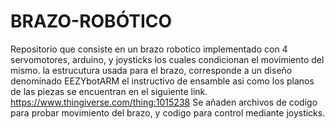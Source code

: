 # BRAZO-ROBÓTICO
Repositorio que consiste en un brazo robotico implementado con 4 servomotores, arduino, y joysticks los cuales condicionan el movimiento del mismo.
la estrucutura usada para el brazo, corresponde a un diseño denominado EEZYbotARM el instructivo de ensamble asi como los planos de las piezas se encuentran en el
siguiente link. https://www.thingiverse.com/thing:1015238
Se añaden archivos de codigo para probar movimiento del brazo, y codigo para control mediante joysticks.
